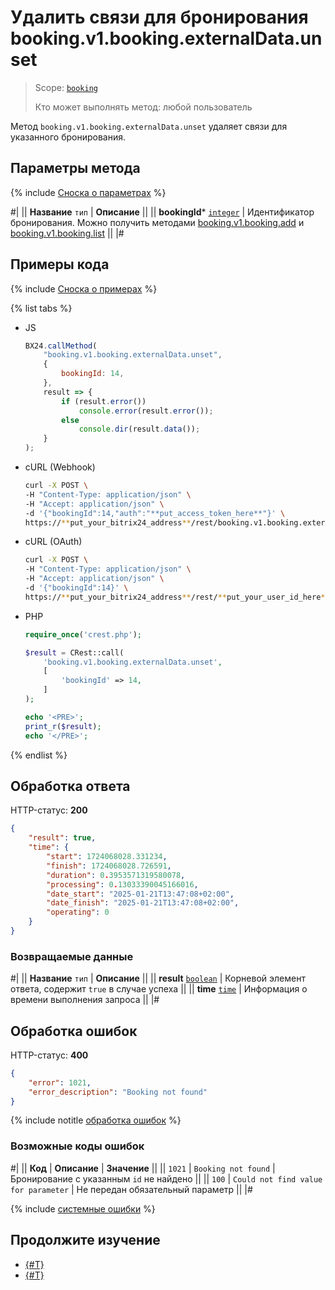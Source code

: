 # Удалить связи для бронирования booking.v1.booking.externalData.unset

> Scope: [`booking`](../../../scopes/permissions.md)
>
> Кто может выполнять метод: любой пользователь

Метод `booking.v1.booking.externalData.unset` удаляет связи для указанного бронирования.

## Параметры метода

{% include [Сноска о параметрах](../../../../_includes/required.md) %}

#|
|| **Название**
`тип` | **Описание** ||
|| **bookingId***
[`integer`](../../../data-types.md) | Идентификатор бронирования.
Можно получить методами [booking.v1.booking.add](../booking-v1-booking-add.md) и [booking.v1.booking.list](../booking-v1-booking-list.md) ||
|#

## Примеры кода

{% include [Сноска о примерах](../../../../_includes/examples.md) %}

{% list tabs %}

- JS

    ```js
    BX24.callMethod(
        "booking.v1.booking.externalData.unset",
        {
            bookingId: 14,
        },
        result => {
            if (result.error())
                console.error(result.error());
            else
                console.dir(result.data());
        }
    );
    ```

- cURL (Webhook)

    ```bash
    curl -X POST \
    -H "Content-Type: application/json" \
    -H "Accept: application/json" \
    -d '{"bookingId":14,"auth":"**put_access_token_here**"}' \
    https://**put_your_bitrix24_address**/rest/booking.v1.booking.externalData.unset
    ```

- cURL (OAuth)

    ```bash
    curl -X POST \
    -H "Content-Type: application/json" \
    -H "Accept: application/json" \
    -d '{"bookingId":14}' \
    https://**put_your_bitrix24_address**/rest/**put_your_user_id_here**/**put_your_webbhook_here**/booking.v1.booking.externalData.unset
    ```

- PHP

    ```php
    require_once('crest.php');

    $result = CRest::call(
        'booking.v1.booking.externalData.unset',
        [
            'bookingId' => 14,
        ]
    );

    echo '<PRE>';
    print_r($result);
    echo '</PRE>';
    ```

{% endlist %}

## Обработка ответа

HTTP-статус: **200**

```json
{
    "result": true,
    "time": {
        "start": 1724068028.331234,
        "finish": 1724068028.726591,
        "duration": 0.3953571319580078,
        "processing": 0.13033390045166016,
        "date_start": "2025-01-21T13:47:08+02:00",
        "date_finish": "2025-01-21T13:47:08+02:00",
        "operating": 0
    }
}
```

### Возвращаемые данные

#|
|| **Название**
`тип` | **Описание** ||
|| **result**
[`boolean`](../../../data-types.md) | Корневой элемент ответа, содержит `true` в случае успеха ||
|| **time**
[`time`](../../../data-types.md#time) | Информация о времени выполнения запроса ||
|#

## Обработка ошибок

HTTP-статус: **400**

```json
{
    "error": 1021,
    "error_description": "Booking not found"
}
```

{% include notitle [обработка ошибок](../../../../_includes/error-info.md) %}

### Возможные коды ошибок

#|
|| **Код** | **Описание** | **Значение** ||
|| `1021` | `Booking not found` | Бронирование с указанным `id` не найдено ||
|| `100` | `Could not find value for parameter` | Не передан обязательный параметр ||
|#

{% include [системные ошибки](../../../../_includes/system-errors.md) %}

## Продолжите изучение

- [{#T}](./booking-v1-booking-externaldata-set.md)
- [{#T}](./booking-v1-booking-externaldata-list.md)